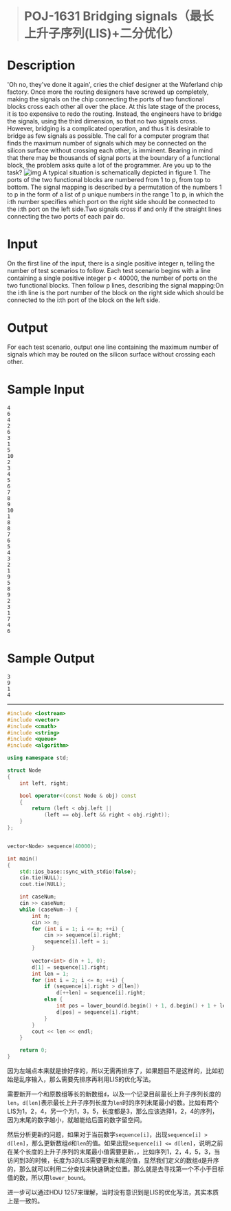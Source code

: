 > # POJ-1631 Bridging signals（最长上升子序列(LIS)+二分优化）

# Description

'Oh no, they've done it again', cries the chief designer at the Waferland chip factory. Once more the routing designers have screwed up completely, making the signals on the chip connecting the ports of two functional blocks cross each other all over the place. At this late stage of the process, it is too expensive to redo the routing. Instead, the engineers have to bridge the signals, using the third dimension, so that no two signals cross. However, bridging is a complicated operation, and thus it is desirable to bridge as few signals as possible. The call for a computer program that finds the maximum number of signals which may be connected on the silicon surface without crossing each other, is imminent. Bearing in mind that there may be thousands of signal ports at the boundary of a functional block, the problem asks quite a lot of the programmer. Are you up to the task?
![img](https://vj.z180.cn/226e776304cadfd23e680d3bc5e28f06?v=1580504429)
A typical situation is schematically depicted in figure 1. The ports of the two functional blocks are numbered from 1 to p, from top to bottom. The signal mapping is described by a permutation of the numbers 1 to p in the form of a list of p unique numbers in the range 1 to p, in which the i:th number specifies which port on the right side should be connected to the i:th port on the left side.Two signals cross if and only if the straight lines connecting the two ports of each pair do.

# Input

On the first line of the input, there is a single positive integer n, telling the number of test scenarios to follow. Each test scenario begins with a line containing a single positive integer p < 40000, the number of ports on the two functional blocks. Then follow p lines, describing the signal mapping:On the i:th line is the port number of the block on the right side which should be connected to the i:th port of the block on the left side.

# Output

For each test scenario, output one line containing the maximum number of signals which may be routed on the silicon surface without crossing each other.

# Sample Input

```
4
6
4
2
6
3
1
5
10
2
3
4
5
6
7
8
9
10
1
8
8
7
6
5
4
3
2
1
9
5
8
9
2
3
1
7
4
6
```

# Sample Output

```
3
9
1
4
```

------

```c++
#include <iostream>
#include <vector>
#include <cmath>
#include <string>
#include <queue>
#include <algorithm>

using namespace std;

struct Node
{
	int left, right;

	bool operator<(const Node & obj) const
	{
		return (left < obj.left || 
			(left == obj.left && right < obj.right));
	}
};


vector<Node> sequence(40000);

int main()
{
	std::ios_base::sync_with_stdio(false);
	cin.tie(NULL);
	cout.tie(NULL);

	int caseNum;
	cin >> caseNum;
	while (caseNum--) {
		int n;
		cin >> n;
		for (int i = 1; i <= n; ++i) {
			cin >> sequence[i].right;
			sequence[i].left = i;
		}
        
		vector<int> d(n + 1, 0);
		d[1] = sequence[1].right;
		int len = 1;
		for (int i = 2; i <= n; ++i) {
			if (sequence[i].right > d[len])
				d[++len] = sequence[i].right;
			else {
				int pos = lower_bound(d.begin() + 1, d.begin() + 1 + len, sequence[i].right) - d.begin();
				d[pos] = sequence[i].right;
			}
		}
		cout << len << endl;
	}

    return 0;
}
```

因为左端点本来就是排好序的，所以无需再排序了，如果题目不是这样的，比如初始是乱序输入，那么需要先排序再利用LIS的优化写法。

需要新开一个和原数组等长的新数组`d`，以及一个记录目前最长上升子序列长度的`len`，`d[len]`表示最长上升子序列长度为`len`时的序列末尾最小的数。比如有两个LIS为1，2，4，另一个为1，3，5，长度都是3，那么应该选择1，2，4的序列，因为末尾的数字越小，就越能给后面的数字留空间。

然后分析更新的问题，如果对于当前数字`sequence[i]`，出现`sequence[i] > d[len]`，那么更新数组`d`和`len`的值。如果出现`sequence[i] <= d[len]`，说明之前在某个长度的上升子序列的末尾最小值需要更新，，比如序列1，2，4，5，3，当访问到3的时候，长度为3的LIS需要更新末尾的值，显然我们定义的数组`d`是升序的，那么就可以利用二分查找来快速确定位置。那么就是去寻找第一个不小于目标值的数，所以用`lower_bound`。

进一步可以通过HDU 1257来理解，当时没有意识到是LIS的优化写法，其实本质上是一致的。